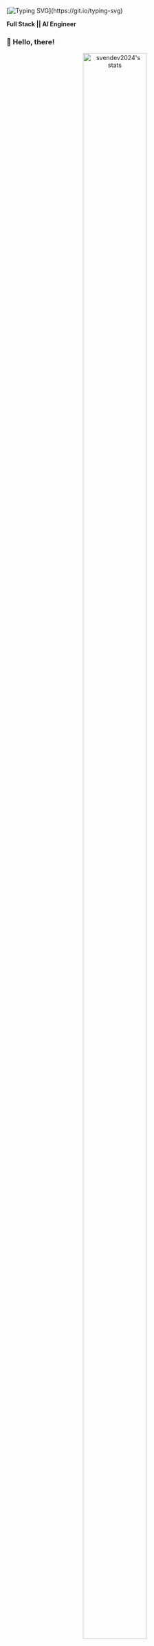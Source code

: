 [![Typing SVG](https://readme-typing-svg.herokuapp.com?font=Dancing+Script&size=40&center=true&vCenter=true&width=1000&height=100&lines=Hello+Welcome+To+My+Github+Profile;I+Am+A+Fullstack+And+AI+Engineer.;I+Have+13+Years+Of+Experiences.)](https://git.io/typing-svg)

**Full Stack || AI Engineer**

### 👋 Hello, there!

<div style="text-align: center;">
    <div style="display: inline-block; height: 100%;">
        <picture>
            <source media="(prefers-color-scheme: dark)" srcset="https://github-readme-activity-graph.vercel.app/graph?username=svendev2024&theme=vue&hide_border=false&hide_title=false&area=true&custom_title=Monthly%20Contribution%20Overview%20Across%20All%20Repositories" />
            <source media="(prefers-color-scheme: light)" srcset="https://github-readme-activity-graph.vercel.app/graph?username=svendev2024&theme=github-light&hide_border=false&hide_title=false&area=true&custom_title=Monthly%20Contribution%20Overview%20Across%20All%20Repositories" />
            <img align="center" src="https://github-readme-activity-graph.vercel.app/graph?username=svendev2024&theme=vue&hide_border=false&hide_title=false&area=true&custom_title=Monthly%20Contribution%20Overview%20Across%20All%20Repositories" alt="svendev2024's stats" style="width:97%;"/>
        </picture>
    </div>
</div>

<br>
<div align="center">
 <a href="https://github.com/svendev2024?tab=repositories"><img src="https://github-readme-stats-one-bice.vercel.app/api?username=svendev2024&theme=gotham&show_icons=true&count_private=true&hide_border=true&role=OWNER,ORGANIZATION_MEMBER,COLLABORATOR"  width="48%" alt="@svendev2024's github-readme-stats"/></a>
 <a href="https://github.com/svendev2024?tab=stars"><img src="https://github-readme-streak-stats.herokuapp.com?user=svendev2024&theme=gotham&hide_border=true&date_format=M%20j%5B%2C%20Y%5D"  width="48%" alt="@svendev2024's github-readme-streak-stats"/></a>
</div>
 
<br>
<div >
    <div style="display: inline-block; height: 100%;">
        <picture>
            <!-- Dark theme -->
            <source media="(prefers-color-scheme: dark)" srcset="https://github-profile-trophy.vercel.app/?username=svendev2024&theme=onestar&no-frame=true&column=8&row=1" />
            <!-- Light theme -->
            <source media="(prefers-color-scheme: light)" srcset="https://github-profile-trophy.vercel.app/?username=svendev2024&theme=onedark&no-frame=true&column=8&row=1" />
            <!-- Fallback image -->
            <img align="center" src="https://github-profile-trophy.vercel.app/?username=svendev2024&theme=onestar&no-frame=true&column=8&row=1" alt="@svendev2024's trophy stats" />
        </picture>
    </div>
 
</div>


<img width=100% src="https://capsule-render.vercel.app/api?type=waving&color=0:50faaa,100:fa50e3&height=120&section=footer"/>
